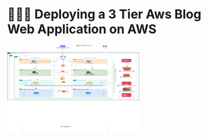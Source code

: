 # 👨🏼‍💻 Deploying a 3 Tier Aws Blog Web Application on AWS
<html>
  <body>
    <img src="https://github.com/srideviradhakrishnan/AWS-PROJECT-Blog-Website/blob/main/AwsBlog_App.drawio.png?raw=true" alt="Description of image" width="300" height="200">

  </body>
</html>

